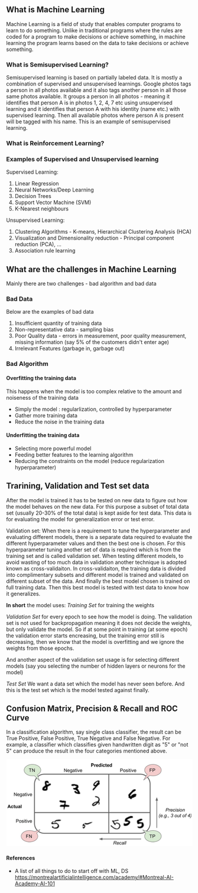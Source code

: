 ## What is Machine Learning
Machine Learning is a field of study that enables computer programs to learn to do something. 
Unlike in traditional programs where the rules are coded for a program to make decisions or achieve something, in machine learning the program learns based on the data to take decisions or achieve something.


### What is Semisupervised Learning?
Semisupervised learning is based on partially labeled data. It is mostly a combination of supervised and unsupervised learnings.
Google photos tags a person in all photos available and it also tags another person in all those same photos available.
It groups a person in all photos - meaning it identifies that person A is in photos 1, 2, 4, 7 etc using unsupervised learning and it identifies that person A with his identity (name etc.) with supervised learning. Then all available photos where person A is present will be tagged with his name. This is an example of semisupervised learning.

### What is Reinforcement Learning?

### Examples of Supervised and Unsupervised learning
Supervised Learning:
1. Linear Regression
2. Neural Networks/Deep Learning
3. Decision Trees
4. Support Vector Machine (SVM)
5. K-Nearest neighbours

Unsupervised Learning:
1. Clustering Algorithms - K-means, Hierarchical Clustering Analysis (HCA)
2. Visualization and Dimensionality reduction - Principal component reduction (PCA), ...
3. Association rule learning


## What are the challenges in Machine Learning
Mainly there are two challenges - bad algorithm and bad data
### Bad Data
Below are the examples of bad data

1. Insufficient quantity of training data
2. Non-representative data - sampling bias
3. Poor Quality data - errors in measurement, poor quality measurement, missing information (say 5% of the customers didn't enter age)
4. Irrelevant Features (garbage in, garbage out)

### Bad Algorithm
#### Overfitting the training data

This happens when the model is too complex relative to the amount and noiseness of the training data
- Simply the model : regularlization, controlled by hyperparameter
- Gather more training data
- Reduce the noise in the training data

#### Underfitting the training data
- Selecting more powerful model 
- Feeding better features to the learning algorithm
- Reducing the constraints on the model (reduce regularization hyperparameter)



## Trarining, Validation and Test set data
After the model is trained it has to be tested on new data to figure out how the model behaves on the new data.
For this purpose a subset of total data set (usually 20-30% of the total data) is kept aside for test data. This data is for evaluating the model for generalization error or test error.

Validation set: When there is a requirement to tune the hyperparameter and evaluating different models, there is a separate data required to evaluate the different hyperparameter values and then the best one is chosen. For this hyperparameter tuning another set of data is required which is from the training set and is called validation set.
When testing different models, to avoid wasting of too much data in validation another technique is adopted known as cross-validaiton. 
In cross-validaiton, the training data is divided into complimentary subsets and different model is trained and validated on different subset of the data. And finally the best model chosen is trained on full training data. 
Then this best model is tested with test data to know how it generalizes.


**In short** the model uses:
*Training Set* for training the weights

*Validation Set* for every epoch to see how the model is doing. The validation set is not used for backpropagation meaning it does not decide the weights, but only validate the model. So if at some point in training (at some epoch) the validation error starts encreasing, but the training error still is decreasing, then we know that the model is overfitting and we ignore the weights from those epochs.

And another aspect of the validation set usage is for selecting different models (say you selecting the number of hidden layers or neurons for the model)


*Test Set* 
We want a data set which the model has never seen before. And this is the test set which is the model tested against finally.


## Confusion Matrix, Precision & Recall and ROC Curve

In a classification algorithm, say single class classifier, the result can be True Positive, False Positive, True Negative and False Negative. For example, a classifier which classifies given handwritten digit as "5" or "not 5" can produce the result in the four categories mentioned above.

![Alt text](images/confusion_matrix.png?raw=true "Confusion Matrix - Precision and Recall")


#### References
* A list of all things to do to start off with ML, DS
https://montrealartificialintelligence.com/academy/#Montreal-AI-Academy-AI-101


